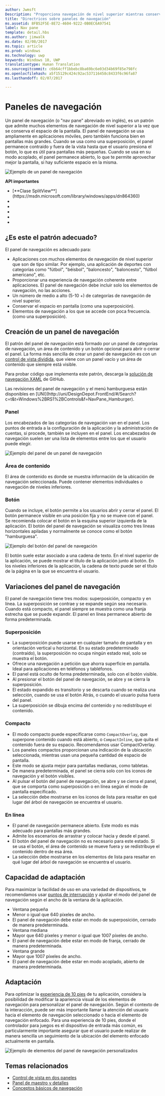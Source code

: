 ```yaml
---
author: Jwmsft
Description: "Proporciona navegación de nivel superior mientras conserva el espacio de la pantalla."
title: "Directrices sobre paneles de navegación"
ms.assetid: 8FB52F5E-8E72-4604-9222-0B0EC6A97541
label: Nav pane
template: detail.hbs
ms.author: jimwalk
ms.date: 02/08/2017
ms.topic: article
ms.prod: windows
ms.technology: uwp
keywords: Windows 10, UWP
translationtype: Human Translation
ms.sourcegitcommit: c6b64cff1bbebc8ba69bc6e03d34b69f85e798fc
ms.openlocfilehash: a5f15129c424c92ac537116458c8433f6c96fa87
ms.lasthandoff: 02/07/2017

---
```

# <a name="nav-panes"></a>Paneles de navegación

<link rel="stylesheet" href="https://az835927.vo.msecnd.net/sites/uwp/Resources/css/custom.css"> 

Un panel de navegación (o "nav pane" abreviado en inglés), es un patrón que admite muchos elementos de navegación de nivel superior a la vez que se conserva el espacio de la pantalla. El panel de navegación se usa ampliamente en aplicaciones móviles, pero también funciona bien en pantallas más grandes. Cuando se usa como una superposición, el panel permanece contraído y fuera de la vista hasta que el usuario presiona el botón, lo que es útil para pantallas más pequeñas. Cuando se usa en su modo acoplado, el panel permanece abierto, lo que te permite aprovechar mejor la pantalla, si hay suficiente espacio en la misma.

![Ejemplo de un panel de navegación](images/navHero.png)

<div class="important-apis" >
<b>API importantes</b><br/>
<ul>
<li>[**Clase SplitView**](https://msdn.microsoft.com/library/windows/apps/dn864360)</li>
<li> </li>
<li> </li>
<li> </li>
<li> </li>
<li> </li>
</ul>
</div>


## <a name="is-this-the-right-pattern"></a>¿Es este el patrón adecuado?

El panel de navegación es adecuado para:

-   Aplicaciones con muchos elementos de navegación de nivel superior que son de tipo similar. Por ejemplo, una aplicación de deportes con categorías como "fútbol", "béisbol", "baloncesto", "baloncesto", "fútbol americano", etc.
-   Proporcionar una experiencia de navegación coherente entre aplicaciones. El panel de navegación debe incluir solo los elementos de navegación, no las acciones.
-   Un número de medio a alto (5-10 +) de categorías de navegación de nivel superior.
-   Conservar el espacio en pantalla (como una superposición).
-   Elementos de navegación a los que se accede con poca frecuencia. (como una superposición).

## <a name="building-a-nav-pane"></a>Creación de un panel de navegación

El patrón del panel de navegación está formado por un panel de categorías de navegación, un área de contenido y un botón opcional para abrir o cerrar el panel. La forma más sencilla de crear un panel de navegación es con un [control de vista dividida](split-view.md), que viene con un panel vacío y un área de contenido que siempre está visible.

Para probar código que implementa este patrón, descarga la [solución de navegación XAML](https://github.com/Microsoft/Windows-universal-samples/tree/master/Samples/XamlNavigation) de GitHub.

<div class="microsoft-internal-note">
Las revisiones del panel de navegación y el menú hamburguesa están disponibles en [UNI](http://uni/DesignDepot.FrontEnd/#/Search?c=t&t=Windows%2BRS1%2BControls&f=NavPane_Hamburger).
</div>

### <a name="pane"></a>Panel

Los encabezados de las categorías de navegación van en el panel. Los puntos de entrada a la configuración de la aplicación y la administración de cuentas, si procede, también se incluyen en el panel. Los encabezados de navegación suelen ser una lista de elementos entre los que el usuario puede elegir.

![Ejemplo del panel de un panel de navegación](images/nav_pane_expanded.png)

### <a name="content-area"></a>Área de contenido

El área de contenido es donde se muestra información de la ubicación de navegación seleccionada. Puede contener elementos individuales o navegación de niveles inferiores.

### <a name="button"></a>Botón

Cuando se incluye, el botón permite a los usuarios abrir y cerrar el panel. El botón permanece visible en una posición fija y no se mueve con el panel. Se recomienda colocar el botón en la esquina superior izquierda de la aplicación. El botón del panel de navegación se visualiza como tres líneas horizontales apiladas y normalmente se conoce como el botón "hamburguesa".

![Ejemplo del botón del panel de navegación](images/nav_button.png)

El botón suele estar asociado a una cadena de texto. En el nivel superior de la aplicación, se puede mostrar el título de la aplicación junto al botón. En los niveles inferiores de la aplicación, la cadena de texto puede ser el título de la página en la que se encuentra el usuario.

## <a name="nav-pane-variations"></a>Variaciones del panel de navegación

El panel de navegación tiene tres modos: superposición, compacto y en línea. La superposición se contrae y se expande según sea necesario. Cuando está compacto, el panel siempre se muestra como una franja estrecha que se puede expandir. El panel en línea permanece abierto de forma predeterminada.

### <a name="overlay"></a>Superposición

-   La superposición puede usarse en cualquier tamaño de pantalla y en orientación vertical u horizontal. En su estado predeterminado (contraído), la superposición no ocupa ningún estado real, solo se muestra el botón.
-   Ofrece una navegación a petición que ahorra superficie en pantalla. Ideal para aplicaciones en teléfonos y tabléfonos.
-   El panel está oculto de forma predeterminada, solo con el botón visible.
-   Al presionar el botón del panel de navegación, se abre y se cierra la superposición.
-   El estado expandido es transitorio y se descarta cuando se realiza una selección, cuando se usa el botón Atrás, o cuando el usuario pulsa fuera del panel.
-   La superposición se dibuja encima del contenido y no redistribuye el contenido.

### <a name="compact"></a>Compacto

-   El modo compacto puede especificarse como `CompactOverlay`, que superpone contenido cuando está abierto, o `CompactInline`, que quita el contenido fuera de su espacio. Recomendamos usar CompactOverlay.
-   Los paneles compactos proporcionan una indicación de la ubicación seleccionada, mientras usan una pequeña cantidad de espacio de pantalla.
-   Este modo se ajusta mejor para pantallas medianas, como tabletas.
-   De manera predeterminada, el panel se cierra solo con los iconos de navegación y el botón visibles.
-   Al pulsar el botón del panel de navegación, se abre y se cierra el panel, que se comporta como superposición o en línea según el modo de pantalla especificado.
-   La selección debe mostrarse en los iconos de lista para resaltar en qué lugar del árbol de navegación se encuentra el usuario.

### <a name="inline"></a>En línea

-   El panel de navegación permanece abierto. Este modo es más adecuado para pantallas más grandes.
-   Admite los escenarios de arrastrar y colocar hacia y desde el panel.
-   El botón del panel de navegación no es necesario para este estado. Si se usa el botón, el área de contenido se mueve fuera y se redistribuye el contenido dentro de esa área.
-   La selección debe mostrarse en los elementos de lista para resaltar en qué lugar del árbol de navegación se encuentra el usuario.

## <a name="adaptability"></a>Capacidad de adaptación

Para maximizar la facilidad de uso en una variedad de dispositivos, te recomendamos usar [puntos de interrupción](../layout/screen-sizes-and-breakpoints-for-responsive-design.md) y ajustar el modo del panel de navegación según el ancho de la ventana de la aplicación.
-   Ventana pequeña
   -   Menor o igual que 640 píxeles de ancho.
   -   El panel de navegación debe estar en modo de superposición, cerrado de manera predeterminada.
-   Ventana mediana
   -   Mayor que 640 píxeles y menor o igual que 1007 píxeles de ancho.
   -   El panel de navegación debe estar en modo de franja, cerrado de manera predeterminada.
-   Ventana grande
   -   Mayor que 1007 píxeles de ancho.
   -   El panel de navegación debe estar en modo acoplado, abierto de manera predeterminada.

## <a name="tailoring"></a>Adaptación

Para optimizar la [experiencia de 10 pies](http://go.microsoft.com/fwlink/?LinkId=760736) de tu aplicación, considera la posibilidad de modificar la apariencia visual de los elementos de navegación para personalizar el panel de navegación. Según el contexto de la interacción, puede ser más importante llamar la atención del usuario hacia el elemento de navegación seleccionado o hacia el elemento de navegación enfocado. Para una experiencia de 10 pies, donde el controlador para juegos es el dispositivo de entrada más común, es particularmente importante asegurar que el usuario puede realizar de manera sencilla un seguimiento de la ubicación del elemento enfocado actualmente en pantalla.

![Ejemplo de elementos del panel de navegación personalizados](images/nav_item_states.png)

## <a name="related-topics"></a>Temas relacionados

* [Control de vista en dos paneles](split-view.md)
* [Panel de maestro y detalles](master-details.md)
* [Conceptos básicos de navegación](https://msdn.microsoft.com/library/windows/apps/dn958438)
 

 

